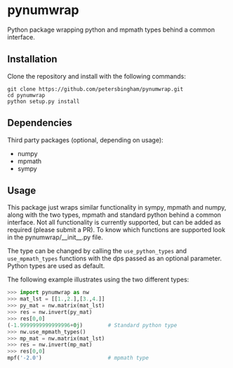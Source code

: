 # pynumwrap
Python package wrapping python and mpmath types behind a common interface.

## Installation

Clone the repository and install with the following commands:

    git clone https://github.com/petersbingham/pynumwrap.git
    cd pynumwrap
    python setup.py install
    
## Dependencies
Third party packages (optional, depending on usage): 
 - numpy
 - mpmath
 - sympy
    
## Usage
This package just wraps similar functionality in sympy, mpmath and numpy, along with the two types, mpmath and standard python behind a common interface. Not all functionality is currently supported, but can be added as required (please submit a PR). To know which functions are supported look in the pynumwrap/\_\_init\_\_.py file.

The type can be changed by calling the `use_python_types` and `use_mpmath_types` functions with the dps passed as an optional parameter. Python types are used as default.

The following example illustrates using the two different types:

```python
>>> import pynumwrap as nw
>>> mat_lst = [[1.,2.],[3.,4.]]
>>> py_mat = nw.matrix(mat_lst)
>>> res = nw.invert(py_mat)
>>> res[0,0]
(-1.9999999999999996+0j)        # Standard python type
>>> nw.use_mpmath_types()
>>> mp_mat = nw.matrix(mat_lst)
>>> res = nw.invert(mp_mat)
>>> res[0,0]
mpf('-2.0')                     # mpmath type
```

